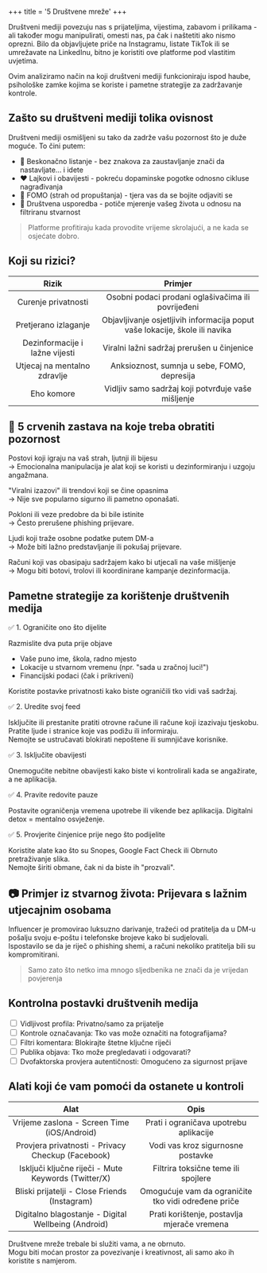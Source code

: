 +++
title = '5  Društvene mreže'
+++

Društveni mediji povezuju nas s prijateljima, vijestima, zabavom i prilikama - ali također mogu manipulirati, omesti nas, pa čak i naštetiti ako nismo oprezni.
Bilo da objavljujete priče na Instagramu, listate TikTok ili se umrežavate na LinkedInu, bitno je koristiti ove platforme pod vlastitim uvjetima.

Ovim analiziramo način na koji društveni mediji funkcioniraju ispod haube, psihološke zamke kojima se koriste i pametne strategije za zadržavanje kontrole.

## Zašto su društveni mediji tolika ovisnost

Društveni mediji osmišljeni su tako da zadrže vašu pozornost što je duže moguće. To čini putem:

- 🔄 Beskonačno listanje - bez znakova za zaustavljanje znači da nastavljate... i idete
- ❤️ Lajkovi i obavijesti - pokreću dopaminske pogotke odnosno cikluse nagrađivanja
- 📢 FOMO (strah od propuštanja) - tjera vas da se bojite odjaviti se
- 🤳 Društvena usporedba - potiče mjerenje vašeg života u odnosu na filtriranu stvarnost

>
> Platforme profitiraju kada provodite vrijeme skrolajući, a ne kada se osjećate dobro.
>

## Koji su rizici?

| **Rizik** | **Primjer** |
| :-: | :-: |
| Curenje privatnosti | Osobni podaci prodani oglašivačima ili povrijeđeni |
| Pretjerano izlaganje | Objavljivanje osjetljivih informacija poput vaše lokacije, škole ili navika |
| Dezinformacije i lažne vijesti | Viralni lažni sadržaj prerušen u činjenice |
| Utjecaj na mentalno zdravlje | Anksioznost, sumnja u sebe, FOMO, depresija |
| Eho komore | Vidljiv samo sadržaj koji potvrđuje vaše mišljenje |

## 🚫 5 crvenih zastava na koje treba obratiti pozornost

Postovi koji igraju na vaš strah, ljutnji ili bijesu  
→ Emocionalna manipulacija je alat koji se koristi u dezinformiranju i uzgoju angažmana.

"Viralni izazovi" ili trendovi koji se čine opasnima  
→ Nije sve popularno sigurno ili pametno oponašati.

Pokloni ili veze predobre da bi bile istinite  
→ Često prerušene phishing prijevare.

Ljudi koji traže osobne podatke putem DM-a  
→ Može biti lažno predstavljanje ili pokušaj prijevare.

Računi koji vas obasipaju sadržajem kako bi utjecali na vaše mišljenje  
→ Mogu biti botovi, trolovi ili koordinirane kampanje dezinformacija.

## Pametne strategije za korištenje društvenih medija

✅ 1. Ograničite ono što dijelite


Razmislite dva puta prije objave

- Vaše puno ime, škola, radno mjesto
- Lokacije u stvarnom vremenu (npr. "sada u zračnoj luci!")
- Financijski podaci (čak i prikriveni)

Koristite postavke privatnosti kako biste ograničili tko vidi vaš sadržaj.

✅ 2. Uredite svoj feed

Isključite ili prestanite pratiti otrovne račune ili račune koji izazivaju tjeskobu.  
Pratite ljude i stranice koje vas podižu ili informiraju.  
Nemojte se ustručavati blokirati nepoštene ili sumnjičave korisnike.  

✅ 3. Isključite obavijesti

Onemogućite nebitne obavijesti kako biste vi kontrolirali kada se angažirate, a ne aplikacija.

✅ 4. Pravite redovite pauze

Postavite ograničenja vremena upotrebe ili vikende bez aplikacija. Digitalni detox = mentalno osvježenje.

✅ 5. Provjerite činjenice prije nego što podijelite

Koristite alate kao što su Snopes, Google Fact Check ili Obrnuto pretraživanje slika.  
Nemojte širiti obmane, čak ni da biste ih "prozvali".

## 📷 Primjer iz stvarnog života: Prijevara s lažnim utjecajnim osobama

Influencer je promovirao luksuzno darivanje, tražeći od pratitelja da u DM-u pošalju svoju e-poštu i telefonske brojeve kako bi sudjelovali.  
Ispostavilo se da je riječ o phishing shemi, a računi nekoliko pratitelja bili su kompromitirani.

>
> Samo zato što netko ima mnogo sljedbenika ne znači da je vrijedan povjerenja
>

## Kontrolna postavki društvenih medija

<div>
 <input type="checkbox" id=""> <label for="">Vidljivost profila: Privatno/samo za prijatelje<br />
 <input type="checkbox" id=""> <label for="">Kontrole označavanja: Tko vas može označiti na fotografijama?<br />
 <input type="checkbox" id=""> <label for="">Filtri komentara: Blokirajte štetne ključne riječi<br />
 <input type="checkbox" id=""> <label for="">Publika objava: Tko može pregledavati i odgovarati?<br />
 <input type="checkbox" id=""> <label for="">Dvofaktorska provjera autentičnosti: Omogućeno za sigurnost prijave<br />
</div>

## Alati koji će vam pomoći da ostanete u kontroli

| **Alat** | **Opis** |
| :-: | :-: |
| Vrijeme zaslona - Screen Time (iOS/Android) | Prati i ograničava upotrebu aplikacije |
| Provjera privatnosti - Privacy Checkup (Facebook) | Vodi vas kroz sigurnosne postavke |
| Isključi ključne riječi - Mute Keywords (Twitter/X) | Filtrira toksične teme ili spojlere |
| Bliski prijatelji - Close Friends (Instagram) | Omogućuje vam da ograničite tko vidi određene priče |
| Digitalno blagostanje - Digital Wellbeing (Android) | Prati korištenje, postavlja mjerače vremena |


Društvene mreže trebale bi služiti vama, a ne obrnuto.  
Mogu biti moćan prostor za povezivanje i kreativnost, ali samo ako ih koristite s namjerom.
